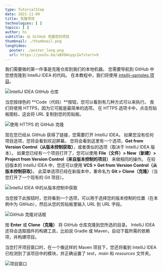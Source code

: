 ```yaml
---
type: TutorialStep
date: 2021-11-09
title: 克隆项目
technologies: [ ]
topics: [ ]
author: hs
subtitle: 从 GitHub 克隆您的项目
thumbnail: ./thumbnail.png
longVideo:
  poster: ./poster_long.png
  url: https://youtu.be/aBVOAnygcZw?start=9
---
```


我们需要做的第一件事是克隆仓库到我们的本地机器。 您需要导航到 GitHub 中您想克隆到 IntelliJ IDEA 的代码。 在本教程中，我们将使用 [ intellij-samples </em>项目](https://github.com/JetBrains/intellij-samples)。

![IntelliJ IDEA GitHub 仓库](github-project.png)

当您按绿色的 **Code（代码）**按钮，您可以看到有几种方式可以来执行。 我们将使用 HTTPS，因为它可能是最简单的选项。 在 HTTPS 选项卡中，点击剪贴板图标，这会将 URL 复制到您的剪贴板。

![使用 HTTPS 的 GitHub 克隆](github-clone-https.png)

现在您已经从 GitHub 获得了链接，您需要打开 IntelliJ IDEA。 如果您没有任何项目选项，您将会看到欢迎屏幕。 您将会看到这里有一个选项，**Get from Version Control（从版本控制获取）**，或者类似的选项（取决于 IntelliJ IDEA 版本）。  如果您已经有一个项目打开了，您可以使用 **File（文件）> New（新建）> Project from Version Control（来自版本控制的项目）** 来做相同的操作。 在较旧版本的 IntelliJ IDEA 中，您还可以使用 **VCS > Get from Version Control（从版本控制获取）**。 此菜单选项已经在新版本中，重命名为 **Git > Clone（克隆）**（当您打开了一个现有的 Git 项目）。

![IntelliJ IDEA 中的从版本控制中获取](intellij-clone-button.png)

当您按下此按钮时，您将看到一个选项，可以用于选择您的版本控制的位置（在本例中为 GitHub），然后从您的剪贴板里输入 URL 到 URL 字段。

![GitHub 克隆对话框](github-clone-dialog.png)

按 **Enter** 或 **Clone（克隆）** 将 GitHub 仓库克隆到您所选的目录。 IntelliJ IDEA 还将会选取插件的构建工具，比如说 Gradle 或 Maven，自动下载所需的依赖项，并构建项目。

当您打开项目窗口时，在一个像这样的 Maven 项目下，您还将看到 IntelliJ IDEA 已检测到了该项目中的模块，并正确设置了 _test_，_main_ 和 _resources_ 文件夹。

![项目窗口](project-window.png)